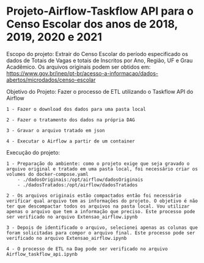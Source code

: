 # Projeto-Airflow-Taskflow API para o Censo Escolar dos anos de 2018, 2019, 2020 e 2021

Escopo do projeto: Extrair do Censo Escolar do período especificado os dados de Totais de Vagas e totais de Inscritos por Ano, Região, UF e Grau Acadêmico. 
    Os arquivos originais podem ser obtidos em: https://www.gov.br/inep/pt-br/acesso-a-informacao/dados-abertos/microdados/censo-escolar

Objetivo do Projeto: Fazer o processo de ETL utilizando o Taskflow API do Airflow

    1 - Fazer o download dos dados para uma pasta local
  
    2 - Fazer o tratamento dos dados na própria DAG
  
    3 - Gravar o arquivo tratado em json
  
    4 - Executar o Airflow a partir de um container 
  

Execução do projeto:

    1 - Preparação do ambiente: como o projeto exige que seja gravado o arquivo original e tratado em uma pasta local, foi necessário criar os volumes do docker-compose.yaml
        - ./dadosOriginais:/opt/airflow/dadosOriginais
        - ./dadosTratados:/opt/airflow/dadosTratados
    
    2 - Os arquivos originais estão compactados então foi necessário verificar qual arquivo tem as informações do projeto. O objetivo é não ter que descompactar todos os arquivos na pasta local. Vou utilizar apenas o arquivo que tem a informação que preciso. Este processo pode ser verificado no arquivo Extensao_airflow.ipynb
    
    3 - Depois de identificado o arquivo, selecionei apenas as colunas que foram solicitadas para compor o arquivo final. Este processo pode ser verificado no arquivo Extensao_airflow.ipynb
    
    4 - O processo de ETL na Dag pode ser verificado no arquivo Airflow_taskflow_api.ipynb
    

